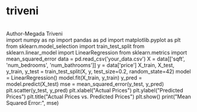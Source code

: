 # triveni
<br>
Author-Megada Triveni
<br>
import numpy as np
import pandas as pd
import matplotlib.pyplot as plt
from sklearn.model_selection import train_test_split
from sklearn.linear_model import LinearRegression
from sklearn.metrics import mean_squared_error
data = pd.read_csv('your_data.csv')
X = data[['sqft', 'num_bedrooms', 'num_bathrooms']]
y = data['price']
X_train, X_test, y_train, y_test = train_test_split(X, y, test_size=0.2, random_state=42)
model = LinearRegression()
model.fit(X_train, y_train)
y_pred = model.predict(X_test)
mse = mean_squared_error(y_test, y_pred)
plt.scatter(y_test, y_pred)
plt.xlabel("Actual Prices")
plt.ylabel("Predicted Prices")
plt.title("Actual Prices vs. Predicted Prices")
plt.show()
print("Mean Squared Error:", mse)
